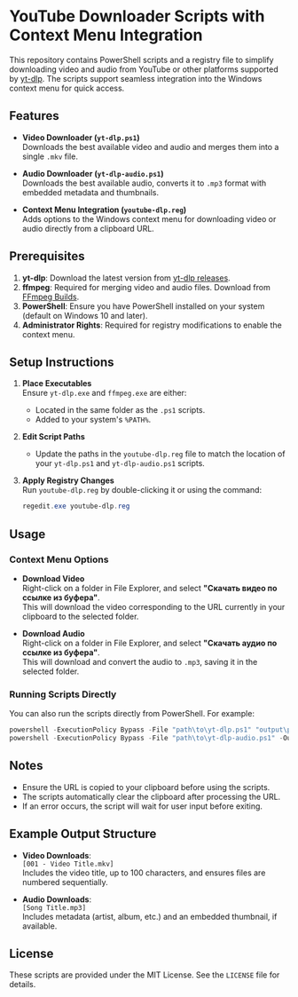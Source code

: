 # YouTube Downloader Scripts with Context Menu Integration

This repository contains PowerShell scripts and a registry file to simplify downloading video and audio from YouTube or other platforms supported by [yt-dlp](https://github.com/yt-dlp/yt-dlp). The scripts support seamless integration into the Windows context menu for quick access.

## Features

- **Video Downloader (`yt-dlp.ps1`)**  
  Downloads the best available video and audio and merges them into a single `.mkv` file.

- **Audio Downloader (`yt-dlp-audio.ps1`)**  
  Downloads the best available audio, converts it to `.mp3` format with embedded metadata and thumbnails.

- **Context Menu Integration (`youtube-dlp.reg`)**  
  Adds options to the Windows context menu for downloading video or audio directly from a clipboard URL.

## Prerequisites

1. **yt-dlp**: Download the latest version from [yt-dlp releases](https://github.com/yt-dlp/yt-dlp/releases).  
2. **ffmpeg**: Required for merging video and audio files. Download from [FFmpeg Builds](https://github.com/yt-dlp/FFmpeg-Builds/releases).  
3. **PowerShell**: Ensure you have PowerShell installed on your system (default on Windows 10 and later).  
4. **Administrator Rights**: Required for registry modifications to enable the context menu.

## Setup Instructions

1. **Place Executables**  
   Ensure `yt-dlp.exe` and `ffmpeg.exe` are either:
   - Located in the same folder as the `.ps1` scripts.
   - Added to your system's `%PATH%`.

2. **Edit Script Paths**  
   - Update the paths in the `youtube-dlp.reg` file to match the location of your `yt-dlp.ps1` and `yt-dlp-audio.ps1` scripts.

3. **Apply Registry Changes**  
   Run `youtube-dlp.reg` by double-clicking it or using the command:

   ```powershell
   regedit.exe youtube-dlp.reg
   ```

## Usage

### Context Menu Options

- **Download Video**  
  Right-click on a folder in File Explorer, and select **"Скачать видео по ссылке из буфера"**.  
  This will download the video corresponding to the URL currently in your clipboard to the selected folder.

- **Download Audio**  
  Right-click on a folder in File Explorer, and select **"Скачать аудио по ссылке из буфера"**.  
  This will download and convert the audio to `.mp3`, saving it in the selected folder.

### Running Scripts Directly

You can also run the scripts directly from PowerShell. For example:

```powershell
powershell -ExecutionPolicy Bypass -File "path\to\yt-dlp.ps1" "output\path"
powershell -ExecutionPolicy Bypass -File "path\to\yt-dlp-audio.ps1" -OutputPath "output\path"
```

## Notes

- Ensure the URL is copied to your clipboard before using the scripts.  
- The scripts automatically clear the clipboard after processing the URL.  
- If an error occurs, the script will wait for user input before exiting.

## Example Output Structure

- **Video Downloads**:  
  `[001 - Video Title.mkv]`  
  Includes the video title, up to 100 characters, and ensures files are numbered sequentially.

- **Audio Downloads**:  
  `[Song Title.mp3]`  
  Includes metadata (artist, album, etc.) and an embedded thumbnail, if available.

## License

These scripts are provided under the MIT License. See the `LICENSE` file for details.
